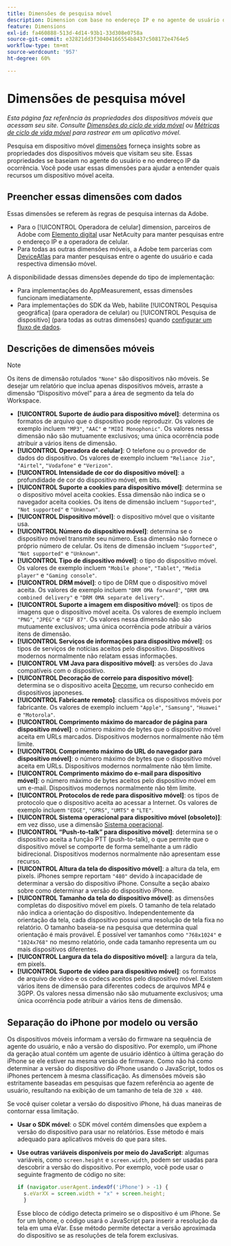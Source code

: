 ```yaml
---
title: Dimensões de pesquisa móvel
description: Dimension com base no endereço IP e no agente de usuário do dispositivo.
feature: Dimensions
exl-id: fa460888-513d-4d14-93b1-33d308e0758a
source-git-commit: e32821dd3f30404166554b8437c508172e4764e5
workflow-type: tm+mt
source-wordcount: '957'
ht-degree: 60%

---
```


# Dimensões de pesquisa móvel

*Esta página faz referência às propriedades dos dispositivos móveis que acessam seu site. Consulte [Dimensões do ciclo de vida móvel](lifecycle-dimensions.md) ou [Métricas de ciclo de vida móvel](../metrics/lifecycle-metrics.md) para rastrear em um aplicativo móvel.*

Pesquisa em dispositivo móvel [dimensões](overview.md) forneça insights sobre as propriedades dos dispositivos móveis que visitam seu site. Essas propriedades se baseiam no agente do usuário e no endereço IP da ocorrência. Você pode usar essas dimensões para ajudar a entender quais recursos um dispositivo móvel aceita.

## Preencher essas dimensões com dados

Essas dimensões se referem às regras de pesquisa internas da Adobe.

* Para o [!UICONTROL Operadora de celular] dimension, parceiros de Adobe com [Elemento digital](https://www.digitalelement.com/pt-pt/) usar NetAcuity para manter pesquisas entre o endereço IP e a operadora de celular.
* Para todas as outras dimensões móveis, a Adobe tem parcerias com [DeviceAtlas](https://deviceatlas.com/) para manter pesquisas entre o agente do usuário e cada respectiva dimensão móvel.

A disponibilidade dessas dimensões depende do tipo de implementação:

* Para implementações do AppMeasurement, essas dimensões funcionam imediatamente.
* Para implementações do SDK da Web, habilite [!UICONTROL Pesquisa geográfica] (para operadora de celular) ou [!UICONTROL Pesquisa de dispositivo] (para todas as outras dimensões) quando [configurar um fluxo de dados](https://experienceleague.adobe.com/docs/experience-platform/datastreams/configure.html?lang=pt-BR).

## Descrições de dimensões móveis

>[!NOTE]
>
>Os itens de dimensão rotulados `"None"` são dispositivos não móveis. Se desejar um relatório que inclua apenas dispositivos móveis, arraste a dimensão “Dispositivo móvel” para a área de segmento da tela do Workspace.

* **[!UICONTROL Suporte de áudio para dispositivo móvel]**: determina os formatos de arquivo que o dispositivo pode reproduzir. Os valores de exemplo incluem `"MP3"`, `"AAC"` e `"MIDI Monophonic"`. Os valores nessa dimensão não são mutuamente exclusivos; uma única ocorrência pode atribuir a vários itens de dimensão.
* **[!UICONTROL Operadora de celular]**: O telefone ou o provedor de dados do dispositivo. Os valores de exemplo incluem `"Reliance Jio"`, `"Airtel"`, `"Vodafone"` e `"Verizon"`.
* **[!UICONTROL Intensidade de cor do dispositivo móvel]**: a profundidade de cor do dispositivo móvel, em bits.
* **[!UICONTROL Suporte a cookies para dispositivo móvel]**: determina se o dispositivo móvel aceita cookies. Essa dimensão não indica se o navegador aceita cookies. Os itens de dimensão incluem `"Supported"`, `"Not supported"` e `"Unknown"`.
* **[!UICONTROL Dispositivo móvel]**: o dispositivo móvel que o visitante usa.
* **[!UICONTROL Número do dispositivo móvel]**: determina se o dispositivo móvel transmite seu número. Essa dimensão não fornece o próprio número de celular. Os itens de dimensão incluem `"Supported"`, `"Not supported"` e `"Unknown"`.
* **[!UICONTROL Tipo de dispositivo móvel]**: o tipo do dispositivo móvel. Os valores de exemplo incluem `"Mobile phone"`, `"Tablet"`, `"Media player"` e `"Gaming console"`.
* **[!UICONTROL DRM móvel]**: o tipo de DRM que o dispositivo móvel aceita. Os valores de exemplo incluem `"DRM OMA forward"`, `"DRM OMA combined delivery"` e `"DRM OMA separate delivery"`.
* **[!UICONTROL Suporte a imagem em dispositivo móvel]**: os tipos de imagens que o dispositivo móvel aceita. Os valores de exemplo incluem `"PNG"`, `"JPEG"` e `"GIF 87"`. Os valores nessa dimensão não são mutuamente exclusivos; uma única ocorrência pode atribuir a vários itens de dimensão.
* **[!UICONTROL Serviços de informações para dispositivo móvel]**: os tipos de serviços de notícias aceitos pelo dispositivo. Dispositivos modernos normalmente não relatam essas informações.
* **[!UICONTROL VM Java para dispositivo móvel]**: as versões do Java compatíveis com o dispositivo.
* **[!UICONTROL Decoração de correio para dispositivo móvel]**: determina se o dispositivo aceita [Decome](https://en.wikipedia.org/wiki/Decome), um recurso conhecido em dispositivos japoneses.
* **[!UICONTROL Fabricante remoto]**: classifica os dispositivos móveis por fabricante. Os valores de exemplo incluem `"Apple"`, `"Samsung"`, `"Huawei"` e `"Motorola"`.
* **[!UICONTROL Comprimento máximo do marcador de página para dispositivo móvel]**: o número máximo de bytes que o dispositivo móvel aceita em URLs marcados. Dispositivos modernos normalmente não têm limite.
* **[!UICONTROL Comprimento máximo do URL do navegador para dispositivo móvel]**: o número máximo de bytes que o dispositivo móvel aceita em URLs. Dispositivos modernos normalmente não têm limite.
* **[!UICONTROL Comprimento máximo do e-mail para dispositivo móvel]**: o número máximo de bytes aceitos pelo dispositivo móvel em um e-mail. Dispositivos modernos normalmente não têm limite.
* **[!UICONTROL Protocolos de rede para dispositivo móvel]**: os tipos de protocolo que o dispositivo aceita ao acessar a Internet. Os valores de exemplo incluem `"EDGE"`, `"GPRS"`, `"UMTS"` e `"LTE"`.
* **[!UICONTROL Sistema operacional para dispositivo móvel (obsoleto)]**: em vez disso, use a dimensão [Sistema operacional](operating-systems.md).
* **[!UICONTROL “Push-to-talk” para dispositivo móvel]**: determina se o dispositivo aceita a função PTT (push-to-talk), o que permite que o dispositivo móvel se comporte de forma semelhante a um rádio bidirecional. Dispositivos modernos normalmente não apresentam esse recurso.
* **[!UICONTROL Altura da tela do dispositivo móvel]**: a altura da tela, em pixels. iPhones sempre reportam `"480"` devido à incapacidade de determinar a versão do dispositivo iPhone. Consulte a seção abaixo sobre como determinar a versão do dispositivo iPhone.
* **[!UICONTROL Tamanho da tela do dispositivo móvel]**: as dimensões completas do dispositivo móvel em pixels. O tamanho de tela relatado não indica a orientação do dispositivo. Independentemente da orientação da tela, cada dispositivo possui uma resolução de tela fixa no relatório. O tamanho baseia-se na pesquisa que determina qual orientação é mais provável. É possível ver tamanhos como `"768x1024"` e `"1024x768"` no mesmo relatório, onde cada tamanho representa um ou mais dispositivos diferentes.
* **[!UICONTROL Largura da tela do dispositivo móvel]**: a largura da tela, em pixels.
* **[!UICONTROL Suporte de vídeo para dispositivo móvel]**: os formatos de arquivo de vídeo e os codecs aceitos pelo dispositivo móvel. Existem vários itens de dimensão para diferentes codecs de arquivos MP4 e 3GPP. Os valores nessa dimensão não são mutuamente exclusivos; uma única ocorrência pode atribuir a vários itens de dimensão.

## Separação do iPhone por modelo ou versão

Os dispositivos móveis informam a versão do firmware na sequência de agente do usuário, e não a versão do dispositivo. Por exemplo, um iPhone da geração atual contém um agente de usuário idêntico à última geração do iPhone se ele estiver na mesma versão de firmware. Como não há como determinar a versão do dispositivo do iPhone usando o JavaScript, todos os iPhones pertencem à mesma classificação. As dimensões móveis são estritamente baseadas em pesquisas que fazem referência ao agente de usuário, resultando na exibição de um tamanho de tela de `320 x 480`.

Se você quiser coletar a versão do dispositivo iPhone, há duas maneiras de contornar essa limitação.

* **Usar o SDK móvel**: o SDK móvel contém dimensões que expõem a versão do dispositivo para usar no relatórios. Esse método é mais adequado para aplicativos móveis do que para sites.
* **Use outras variáveis disponíveis por meio do JavaScript**: algumas variáveis, como `screen.height` e `screen.width`, podem ser usadas para descobrir a versão do dispositivo. Por exemplo, você pode usar o seguinte fragmento de código no site:

  ```js
  if (navigator.userAgent.indexOf('iPhone') > -1) {
    s.eVarXX = screen.width + "x" + screen.height;
    }
  ```

  Esse bloco de código detecta primeiro se o dispositivo é um iPhone. Se for um Iphone, o código usará o JavaScript para inserir a resolução da tela em uma eVar. Esse método permite detectar a versão aproximada do dispositivo se as resoluções de tela forem exclusivas.
